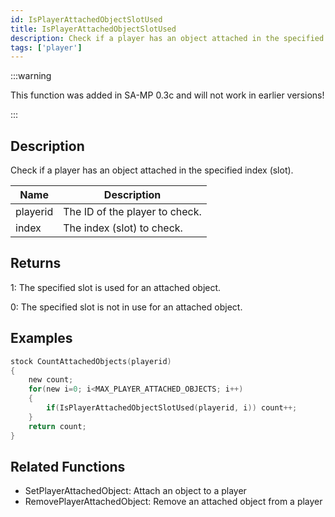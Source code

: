 ```yaml
---
id: IsPlayerAttachedObjectSlotUsed
title: IsPlayerAttachedObjectSlotUsed
description: Check if a player has an object attached in the specified index (slot).
tags: ['player']
---
```


<TagLinks />

:::warning

This function was added in SA-MP 0.3c  and will not work in earlier versions!

:::

## Description

Check if a player has an object attached in the specified index (slot).


| Name | Description |
|------|-------------|
|playerid | The ID of the player to check.|
|index | The index (slot) to check.|


## Returns

 1: The specified slot is used for an attached object.

 0: The specified slot is not in use for an attached object.


## Examples


```c
stock CountAttachedObjects(playerid)
{
    new count;
    for(new i=0; i<MAX_PLAYER_ATTACHED_OBJECTS; i++)
    {
        if(IsPlayerAttachedObjectSlotUsed(playerid, i)) count++;
    }
    return count;
}
```


## Related Functions


-  SetPlayerAttachedObject: Attach an object to a player
-  RemovePlayerAttachedObject: Remove an attached object from a player